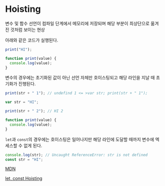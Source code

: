 # Hoisting

변수 및 함수 선언이 컴파일 단계에서 메모리에 저장되며 해당 부분이 최상단으로 옮겨진 것처럼 보이는 현상

아래와 같은 코드가 실행된다.
```javascript
print("HI");

function print(value) {
  console.log(value);
}
```

변수의 경우에는 초기화된 값이 아닌 선언 자체만 호이스팅되고 해당 라인을 지날 때 초기화가 진행된다.

```javascript
print(str + " 1"); // undefind 1 <= >var str; print(str + " 1");

var str = "HI";

print(str + " 2"); // HI 2

function print(value) {
  console.log(value);
}
```

`let`과 `const`의 경우에는 호이스팅은 일어나지만 해당 라인에 도달할 때까지 변수에 엑세스할 수 없게 된다.

```javascript
console.log(str); // Uncaught ReferenceError: str is not defined
const str = "HI";
```

[MDN](https://developer.mozilla.org/ko/docs/Glossary/Hoisting)

[let, const Hoisting](https://medium.com/korbit-engineering/let%EA%B3%BC-const%EB%8A%94-%ED%98%B8%EC%9D%B4%EC%8A%A4%ED%8C%85-%EB%90%A0%EA%B9%8C-72fcf2fac365)